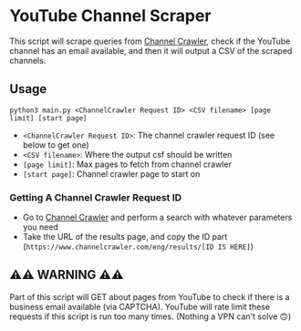 # YouTube Channel Scraper

This script will scrape queries from [Channel Crawler](https://www.channelcrawler.com/),
check if the YouTube channel has an email available, and then it will output a CSV of
the scraped channels.

## Usage
```python3 main.py <ChannelCrawler Request ID> <CSV filename> [page limit] [start page]```
 - `<ChannelCrawler Request ID>`: The channel crawler request ID (see below to get one)
 - `<CSV filename>`: Where the output csf should be written
 - `[page limit]`: Max pages to fetch from channel crawler
 - `[start page]`: Channel crawler page to start on

### Getting A Channel Crawler Request ID
 - Go to [Channel Crawler](https://www.channelcrawler.com/) and perform a search with whatever parameters you need
 - Take the URL of the results page, and copy the ID part (`https://www.channelcrawler.com/eng/results/[ID IS HERE]`)

## ⚠️⚠️ WARNING ⚠️⚠️
  Part of this script will GET about pages from YouTube to check if there is a
  business email available (via CAPTCHA). YouTube will rate limit these requests if
  this script is run too many times. (Nothing a VPN can't solve 🙃)